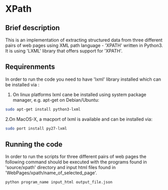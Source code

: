 # XPath
## Brief description


This is an implementation of extracting structured data from three different pairs of web pages using XML path language - 'XPATH' written in Python3.  
It is using 'LXML' library that offers support for 'XPATH'.

## Requirenments
In order to run the code you need to have 'lxml' library installed which can be installed via :
1. On linux platforms lxml cane be installed using system package manager, e.g. apt-get on Debian/Ubuntu: 
```bash
sudo apt-get install python3-lxml
```
2.On MacOS-X, a macport of lxml is available and can be installed via:
```bash
sudo port install py27-lxml 
```

## Running the code
In order to run the scripts for three different pairs of web pages the following command should be executed with the programs found in 'source/xpath' directory and input html files found in 'WebPages/xpath/name_of_selected_page'. 
```bash
python program_name input_html output_file.json
```

